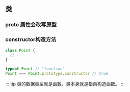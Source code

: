 ## 类

### __proto__ 属性会改写原型

### constructor构造方法
```js
class Point {
  // ...
}

typeof Point // "function"
Point === Point.prototype.constructor // true
```
::: tip
类的数据类型就是函数，类本身就是指向构造函数。
:::
